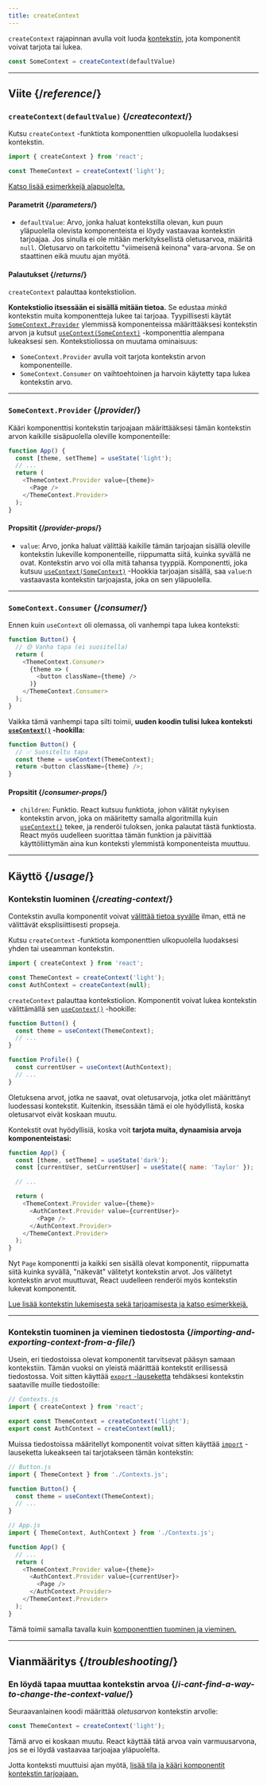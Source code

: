 ```yaml
---
title: createContext
---
```


<Intro>

`createContext` rajapinnan avulla voit luoda [kontekstin](/learn/passing-data-deeply-with-context), jota komponentit voivat tarjota tai lukea.

```js
const SomeContext = createContext(defaultValue)
```

</Intro>

<InlineToc />

---

## Viite {/*reference*/}

### `createContext(defaultValue)` {/*createcontext*/}

Kutsu `createContext` -funktiota komponenttien ulkopuolella luodaksesi kontekstin.

```js
import { createContext } from 'react';

const ThemeContext = createContext('light');
```

[Katso lisää esimerkkejä alapuolelta.](#käyttö)

#### Parametrit {/*parameters*/}

* `defaultValue`: Arvo, jonka haluat kontekstilla olevan, kun puun yläpuolella olevista komponenteista ei löydy vastaavaa kontekstin tarjoajaa. Jos sinulla ei ole mitään merkityksellistä oletusarvoa, määritä `null`. Oletusarvo on tarkoitettu "viimeisenä keinona" vara-arvona. Se on staattinen eikä muutu ajan myötä.

#### Palautukset {/*returns*/}

`createContext` palauttaa kontekstiolion.

**Kontekstiolio itsessään ei sisällä mitään tietoa.** Se edustaa _minkä_ kontekstin muita komponentteja lukee tai tarjoaa. Tyypillisesti käytät [`SomeContext.Provider`](#provider) ylemmissä komponenteissa määrittääksesi kontekstin arvon ja kutsut [`useContext(SomeContext)`](/reference/react/useContext) -komponenttia alempana lukeaksesi sen. Kontekstioliossa on muutama ominaisuus:

* `SomeContext.Provider` avulla voit tarjota kontekstin arvon komponenteille.
* `SomeContext.Consumer` on vaihtoehtoinen ja harvoin käytetty tapa lukea kontekstin arvo.

---

### `SomeContext.Provider` {/*provider*/}

Kääri komponenttisi kontekstin tarjoajaan määrittääksesi tämän kontekstin arvon kaikille sisäpuolella oleville komponenteille:

```js
function App() {
  const [theme, setTheme] = useState('light');
  // ...
  return (
    <ThemeContext.Provider value={theme}>
      <Page />
    </ThemeContext.Provider>
  );
}
```

#### Propsitit {/*provider-props*/}

* `value`: Arvo, jonka haluat välittää kaikille tämän tarjoajan sisällä oleville kontekstin lukeville komponenteille, riippumatta siitä, kuinka syvällä ne ovat. Kontekstin arvo voi olla mitä tahansa tyyppiä. Komponentti, joka kutsuu [`useContext(SomeContext)`](/reference/react/useContext) -Hookkia tarjoajan sisällä, saa `value`:n vastaavasta kontekstin tarjoajasta, joka on sen yläpuolella.

---

### `SomeContext.Consumer` {/*consumer*/}

Ennen kuin `useContext` oli olemassa, oli vanhempi tapa lukea konteksti:

```js
function Button() {
  // 🟡 Vanha tapa (ei suositella)
  return (
    <ThemeContext.Consumer>
      {theme => (
        <button className={theme} />
      )}
    </ThemeContext.Consumer>
  );
}
```

Vaikka tämä vanhempi tapa silti toimii, **uuden koodin tulisi lukea konteksti [`useContext()`](/reference/react/useContext) -hookilla:**

```js
function Button() {
  // ✅ Suositeltu tapa
  const theme = useContext(ThemeContext);
  return <button className={theme} />;
}
```

#### Propsitit {/*consumer-props*/}

* `children`: Funktio. React kutsuu funktiota, johon välität nykyisen kontekstin arvon, joka on määritetty samalla algoritmilla kuin [`useContext()`](/reference/react/useContext) tekee, ja renderöi tuloksen, jonka palautat tästä funktiosta. React myös uudelleen suorittaa tämän funktion ja päivittää käyttöliittymän aina kun konteksti ylemmistä komponenteista muuttuu.

---

## Käyttö {/*usage*/}

### Kontekstin luominen {/*creating-context*/}

Contekstin avulla komponentit voivat [välittää tietoa syvälle](/learn/passing-data-deeply-with-context) ilman, että ne välittävät eksplisiittisesti propseja.

Kutsu `createContext` -funktiota komponenttien ulkopuolella luodaksesi yhden tai useamman kontekstin.

```js [[1, 3, "ThemeContext"], [1, 4, "AuthContext"], [3, 3, "'light'"], [3, 4, "null"]]
import { createContext } from 'react';

const ThemeContext = createContext('light');
const AuthContext = createContext(null);
```

`createContext` palauttaa <CodeStep step={1}>kontekstiolion</CodeStep>.
Komponentit voivat lukea kontekstin välittämällä sen [`useContext()`](/reference/react/useContext) -hookille:

```js [[1, 2, "ThemeContext"], [1, 7, "AuthContext"]]
function Button() {
  const theme = useContext(ThemeContext);
  // ...
}

function Profile() {
  const currentUser = useContext(AuthContext);
  // ...
}
```

Oletuksena arvot, jotka ne saavat, ovat <CodeStep step={3}>oletusarvoja</CodeStep>, jotka olet määrittänyt luodessasi kontekstit. Kuitenkin, itsessään tämä ei ole hyödyllistä, koska oletusarvot eivät koskaan muutu.

Kontekstit ovat hyödyllisiä, koska voit **tarjota muita, dynaamisia arvoja komponenteistasi:**

```js {8-9,11-12}
function App() {
  const [theme, setTheme] = useState('dark');
  const [currentUser, setCurrentUser] = useState({ name: 'Taylor' });

  // ...

  return (
    <ThemeContext.Provider value={theme}>
      <AuthContext.Provider value={currentUser}>
        <Page />
      </AuthContext.Provider>
    </ThemeContext.Provider>
  );
}
```

Nyt `Page` komponentti ja kaikki sen sisällä olevat komponentit, riippumatta siitä kuinka syvällä, "näkevät" välitetyt kontekstin arvot. Jos välitetyt kontekstin arvot muuttuvat, React uudelleen renderöi myös kontekstin lukevat komponentit.

[Lue lisää kontekstin lukemisesta sekä tarjoamisesta ja katso esimerkkejä.](/reference/react/useContext)

---

### Kontekstin tuominen ja vieminen tiedostosta {/*importing-and-exporting-context-from-a-file*/}

Usein, eri tiedostoissa olevat komponentit tarvitsevat pääsyn samaan kontekstiin. Tämän vuoksi on yleistä määrittää kontekstit erillisessä tiedostossa. Voit sitten käyttää [`export` -lauseketta](https://developer.mozilla.org/en-US/docs/web/javascript/reference/statements/export) tehdäksesi kontekstin saataville muille tiedostoille:

```js {4-5}
// Contexts.js
import { createContext } from 'react';

export const ThemeContext = createContext('light');
export const AuthContext = createContext(null);
```

Muissa tiedostoissa määritellyt komponentit voivat sitten käyttää [`import`](https://developer.mozilla.org/en-US/docs/web/javascript/reference/statements/import) -lauseketta lukeakseen tai tarjotakseen tämän kontekstin:

```js {2}
// Button.js
import { ThemeContext } from './Contexts.js';

function Button() {
  const theme = useContext(ThemeContext);
  // ...
}
```

```js {2}
// App.js
import { ThemeContext, AuthContext } from './Contexts.js';

function App() {
  // ...
  return (
    <ThemeContext.Provider value={theme}>
      <AuthContext.Provider value={currentUser}>
        <Page />
      </AuthContext.Provider>
    </ThemeContext.Provider>
  );
}
```

Tämä toimii samalla tavalla kuin [komponenttien tuominen ja vieminen.](/learn/importing-and-exporting-components)

---

## Vianmääritys {/*troubleshooting*/}

### En löydä tapaa muuttaa kontekstin arvoa {/*i-cant-find-a-way-to-change-the-context-value*/}


Seuraavanlainen koodi määrittää *oletusarvon* kontekstin arvolle:

```js
const ThemeContext = createContext('light');
```

Tämä arvo ei koskaan muutu. React käyttää tätä arvoa vain varmuusarvona, jos se ei löydä vastaavaa tarjoajaa yläpuolelta.

Jotta konteksti muuttuisi ajan myötä, [lisää tila ja kääri komponentit kontekstin tarjoajaan.](/reference/react/useContext#updating-data-passed-via-context)

